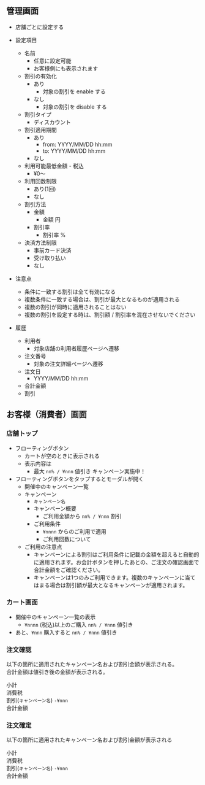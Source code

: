 ## 管理画面
- 店舗ごとに設定する
- 設定項目
  - 名前
    - 任意に設定可能
    - お客様側にも表示されます
  - 割引の有効化
    - あり
      - 対象の割引を enable する
    - なし
      - 対象の割引を disable する
  - 割引タイプ
    - ディスカウント
  - 割引適用期間
    - あり
      - from: YYYY/MM/DD hh:mm 
      - to: YYYY/MM/DD hh:mm 
    - なし
  - 利用可能最低金額 - 税込
    - ¥0〜
  - 利用回数制限
    - あり(1回)
    - なし
  - 割引方法
    - 金額
      - 金額 円
    - 割引率
      - 割引率 %
  - 決済方法制限
    - 事前カード決済
    - 受け取り払い
    - なし
  
- 注意点
  - 条件に一致する割引は全て有効になる
  - 複数条件に一致する場合は、割引が最大となるものが適用される
  - 複数の割引が同時に適用されることはない
  - 複数の割引を設定する時は、割引額 / 割引率を混在させないでください

- 履歴
  - 利用者
    - 対象店舗の利用者履歴ページへ遷移
  - 注文番号
    - 対象の注文詳細ページへ遷移
  - 注文日
    - YYYY/MM/DD hh:mm
  - 合計金額
  - 割引

## お客様（消費者）画面
### 店舗トップ
- フローティングボタン
  - カートが空のときに表示される
  - 表示内容は
    - 最大  `nn% / ¥nnn` 値引き キャンペーン実施中！
- フローティングボタンをタップするとモーダルが開く
  - 開催中のキャンペーン一覧
  - キャンペーン
    - `キャンペーン名`
    - キャンペーン概要
      - ご利用金額から `nn% / ¥nnn` 割引
    - ご利用条件
      - `¥nnnn` からのご利用で適用
      - ご利用回数について
  - ご利用の注意点
    - キャンペーンによる割引はご利用条件に記載の金額を超えると自動的に適用されます。お会計ボタンを押したあとの、ご注文の確認画面で合計金額をご確認ください。
    - キャンペーンは1つのみご利用できます。複数のキャンペーンに当てはまる場合は割引額が最大となるキャンペーンが適用されます。

### カート画面
- 開催中のキャンペーン一覧の表示
  - `¥nnnn` (税込)以上のご購入 `nn% / ¥nnn` 値引き
- あと、`¥nnn` 購入すると `nn% / ¥nnn` 値引き

### 注文確認
以下の箇所に適用されたキャンペーン名および割引金額が表示される。  
合計金額は値引き後の金額が表示される。

小計  
消費税  
割引(`キャンペーン名`)    `-¥nnn`  
合計金額

### 注文確定
以下の箇所に適用されたキャンペーン名および割引金額が表示される

小計  
消費税  
割引(`キャンペーン名`)    `-¥nnn`  
合計金額
